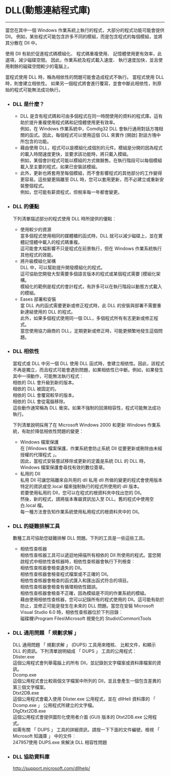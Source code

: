 # DLL(動態連結程式庫)
*****
當您在其中一個 Windows 作業系統上執行的程式，大部分的程式功能可能會提供 Dll。
	例如，某些程式可能包含許多不同的模組，而是包含程式的每個模組，並將其分散在 Dll 中。    

使用 Dll 有助於促進程式碼模組化、 程式碼重複使用、 記憶體使用更有效率，此選項，減少磁碟空間。
	因此，作業系統及程式載入速度、 執行速度加快，並且使用剩餘的磁碟空間較少的電腦上。

當程式使用 DLL 時，稱為相依性的問題可能會造成程式不執行。
當程式使用 DLL 時，則會建立相依性。
如果另一個程式將會進行覆寫，並會中斷此相依性，則原始的程式可能無法成功執行。

+ ### DLL 是什麼？
	+ DLL 是含有程式碼和可由多個程式在同一時間使用的資料的程式庫。這有助於提升重複使用程式碼和記憶體使用更有效率。   
		例如，在 Windows 作業系統中，Comdlg32 DLL 會執行通用對話方塊相關的函式。因此，每個程式可以使用這個 DLL 來實作 [開啟] 對話方塊中所包含的功能。   
	+ 藉由使用 DLL，程式可以是模組化成個別的元件。模組是分開的因為程式的載入時間速度更快，並要求該功能時，將只載入模組。    
		例如，某個會計程式可能以模組的方式做銷售。在執行階段可以每個模組載入至主要的程式，如果已安裝該模組。   
	+ 此外，更新也將套用至每個模組，而不會影響程式的其他部分的工作變得更容易。這些變更隔離至 DLL 時，您可以套用更新，而不必建立或重新安裝整個程式。    
		例如，您可能有薪資程式，但稅率每一年都會變更。    

+ ### DLL 的優點
	下列清單描述部分的程式使用 DLL 時所提供的優點︰   
	+ 使用較少的資源   
		當多個程式使用相同的媒體櫃的函式時，DLL 就可以減少磁碟上，並在實體記憶體中載入的程式碼重複。    
		這可能會大幅影響不只是程式在前景執行，但在 Windows 作業系統執行其他程式的效能。    
	+ 將升級模組化架構   
		DLL 中，可以幫助提升開發模組化的程式。   
		這可協助您開發大型需要多個語言版本的程式或某個程式需要 [模組化架構。   
		模組化的範例是程式的會計程式，有許多可以在執行階段以動態方式載入的模組。   
	+ Eases 部署和安裝   
		當 DLL 內的函式需要更新或修正程式時，此 DLL 的安裝與部署不需要重新連結使用的 DLL 的程式。   
		此外，如果多個程式使用同一個 DLL，多個程式所有有志更新或修正程式。   
		當您使用協力廠商的 DLL，定期更新或修正時，可能更頻繁地發生這個問題。   
			
+ ### DLL 相依性   
	當程式或 DLL 中另一個 DLL 使用 DLL 函式時，會建立相依性。因此，該程式不再是獨立，而且程式可能會遇到問題，如果相依性已中斷。例如，如果發生其中一項動作，可能無法執行程式︰   
		相依的 DLL 會升級到新的版本。   
		相依的 DLL 被固定的。   
		相依的 DLL 會覆寫較早的版本。   
		相依的 DLL 會從電腦移除。   
	這些動作通常稱為 DLL 衝突。如果不強制的回溯相容性，程式可能無法成功執行。   

	下列清單說明採用了在 Microsoft Windows 2000 和更新 Windows 作業系統，有助於降低相依性問題的變更︰   
	+ Windows 檔案保護   
		在 [Windows 檔案保護，作業系統會防止系統 Dll 從要更新或刪除由未經授權的代理程式 」。   
		因此，當程式安裝嘗試移除或更新的定義是系統 DLL 的 DLL 時，Windows 檔案保護會尋找有效的數位簽章。   
	+ 私用的 Dll   
		私用 Dll 可讓您隔離來自共用的 dll 私用 dll 所做的變更的程式會使用版本特定的資訊或空.local 檔來強制執行的程式所使用的 dll 版本。   
		若要使用私用的 Dll，您可以在程式的根資料夾中找出您的 Dll。   
		然後，新的程式，請將版本專屬資訊加入至 DLL。舊的程式中使用空白.local 檔。   
		每一種方法會告知作業系統使用私用程式的根資料夾中的 Dll。   
		
+ ### DLL 的疑難排解工具
	數種工具可協助您疑難排解 DLL 問題。下列的工具是一些這些工具。   
	+ 相依性查核器   
		相依性查核器工具可以遞迴地掃描所有相依的 Dll 所使用的程式。當您開啟程式中相依性查核器時，相依性查核器會執行下列檢查︰   
			相依性查核器會檢查遺失的 Dll。   
			相依性查核器會檢查程式檔案或不正確的 Dll。   
			相依性查核器會檢查的函式匯入和匯出函式符合的項目。   
			相依性查核器會檢查有循環相依性錯誤。   
			相依性查核器會檢查不正確，因為模組是不同的作業系統的模組。   
		藉由使用相依性查核器，您可以記錄所有的程式使用的 Dll。這可能有助於防止，並修正可能是發生在未來的 DLL 問題。當您在安裝 Microsoft Visual Studio 6.0 時，相依性查核器位於下列目錄︰   
			磁碟機\Program Files\Microsoft 視覺化的 Studio\Common\Tools   
			
+ ### DLL 通用問題 「 規劃求解 」   
	DLL 通用問題 「 規劃求解 」 (DUPS) 工具用來稽核、 比較文件，和顯示 DLL 的資訊。下列清單說明組成 「 DUPS 」 工具的公用程式︰   
		Dlister.exe   
			這個公用程式會列舉電腦上的所有 Dll，並記錄到文字檔案或資料庫檔案的資訊。   
		Dcomp.exe    
			這個公用程式會比較兩個文字檔案中所列的 Dll，並且會產生一個包含差異的第三個文字檔案。   
		Dtxt2DB.exe    
			這個公用程式會載入使用 Dlister.exe 公用程式，並在 dllHell 資料庫的 「 Dcomp.exe 」 公用程式所建立的文字檔。   
		DlgDtxt2DB.exe   
	這個公用程式會提供圖形化使用者介面 (GUI) 版本的 Dtxt2DB.exe 公用程式。   
	如需有關 「 DUPS 」 工具的詳細資訊，請按一下下面的文件編號，檢視 「 Microsoft 知識庫 」 中的文件︰   
		247957使用 DUPS.exe 來解決 DLL 相容性問題   
		
+ ### DLL 協助資料庫   
	http://support.microsoft.com/dllhelp/   

